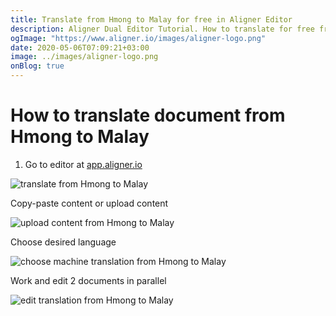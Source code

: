 ```yaml
---
title: Translate from Hmong to Malay for free in Aligner Editor
description: Aligner Dual Editor Tutorial. How to translate for free from Hmong to Malay. Aligner is multilingual document management platform. 
ogImage: "https://www.aligner.io/images/aligner-logo.png"
date: 2020-05-06T07:09:21+03:00
image: ../images/aligner-logo.png
onBlog: true
---
```


# How to translate document from Hmong to Malay

1. Go to editor at [app.aligner.io](https://app.aligner.io "Aligner App web page")

![translate from Hmong to Malay](../aligner-blank-editor.png "translate from Hmong to Malay")

Copy-paste content or upload content

![upload content from Hmong to Malay](../aligner-uploaded-document.png "upload content from Hmong to Malay")

Choose desired language

![choose machine translation from Hmong to Malay](../aligner-language-dropdown.png "choose machine translation from Hmong to Malay")

Work and edit 2 documents in parallel

![edit translation from Hmong to Malay](../aligner-double-sitded-editor.png "edit translation from Hmong to Malay")

